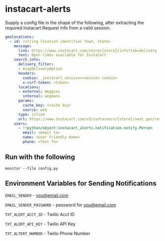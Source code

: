 # instacart-alerts

Supply a config file in the shape of the following, after extracting the required Instacart Request info from a vaild session. 

```yaml
geolocations:
  - id: <string location identifier Town, State>
    message:
      link: https://www.instacart.com/store/{store}/info?tab=delivery
      text: Open times available for InstaCart
    search_info:
      delivery_filter:
      - AsapDeliveryOption
      headers:
        cookie: _instacart_session=<session cookie>
        x-csrf-token: <token>
      locations:
      - external: Weggies
        internal: wegmans
      params:
        cache_key: <cache key>
        source: web
      type: inline
      url: https://www.instacart.com/v3/containers/{store}/next_gen/retailer_information/content/delivery
    users:
      - !!python/object:instacart_alerts.notification.notify.Person
        email: <email to>
        name: <User Friendly Name>
        phone: <Text To>
```

## Run with the following

`monitor --file config.py`


## Environment Variables for Sending Notifications

`EMAIL_SENDER` - you@email.com

`EMAIL_SENDER_PASSWORD` - password for you@email.com

`TXT_ALERT_ACCT_ID` - Twilio Acct ID

`TXT_ALERT_API_KEY` - Twilio API Key

`TXT_ALTERT_NUMBER` - Twilio Phone Number
